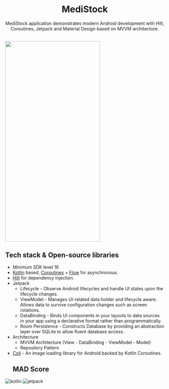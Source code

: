 <h1 align="center">MediStock</h1>

<p align="center"> 
  MediStock application demonstrates modern Android development with Hilt, Coroutines, Jetpack and Material Design based on MVVM architecture.
</p>
</br>
<img src="https://user-images.githubusercontent.com/42215231/154853517-cb470df4-776f-4a0e-9d15-85e0bb46563f.gif" width="300" height="634.5" />

## Tech stack & Open-source libraries
- Minimum SDK level 16
- [Kotlin](https://kotlinlang.org/) based, [Coroutines](https://github.com/Kotlin/kotlinx.coroutines) + [Flow](https://kotlin.github.io/kotlinx.coroutines/kotlinx-coroutines-core/kotlinx.coroutines.flow/) for asynchronous.
- [Hilt](https://dagger.dev/hilt/) for dependency injection.
- Jetpack
  - Lifecycle - Observe Android lifecycles and handle UI states upon the lifecycle changes.
  - ViewModel - Manages UI-related data holder and lifecycle aware. Allows data to survive configuration changes such as screen rotations.
  - DataBinding - Binds UI components in your layouts to data sources in your app using a declarative format rather than programmatically.
  - Room Persistence - Constructs Database by providing an abstraction layer over SQLite to allow fluent database access.
- Architecture
  - MVVM Architecture (View - DataBinding - ViewModel - Model)
  - Repository Pattern
- [Coil](https://github.com/coil-kt/coil) - An image loading library for Android backed by Kotlin Coroutines.
  ## MAD Score
![kotlin](https://user-images.githubusercontent.com/42215231/154853105-b12f05db-53a6-49da-9ab3-37459a630bf1.png)
![jetpack](https://user-images.githubusercontent.com/42215231/154853108-aedfc8be-ac5b-4e4d-bccf-9569e990d5e1.png)
